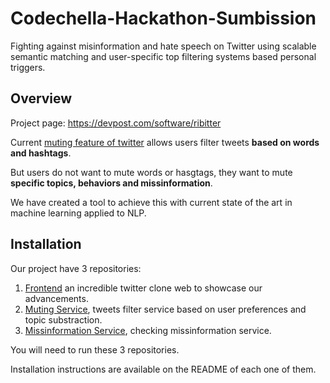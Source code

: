 # Codechella-Hackathon-Sumbission
Fighting against misinformation and hate speech on Twitter using scalable semantic matching and user-specific top filtering systems based personal triggers.


## Overview

Project page: https://devpost.com/software/ribitter

Current [muting feature of twitter](https://help.twitter.com/en/using-twitter/advanced-twitter-mute-options) allows users filter tweets **based on words and hashtags**.

But users do not want to mute words or hasgtags, they want to mute **specific topics, behaviors and missinformation**.

We have created a tool to achieve this with current state of the art in machine learning applied to NLP.

## Installation

Our project have 3 repositories:

1. [Frontend](https://github.com/PotatoSpudowski/Ribitter-web) an incredible twitter clone web to showcase our advancements.
2. [Muting Service](https://github.com/PotatoSpudowski/Elixr), tweets filter service based on user preferences and topic substraction.
3. [Missinformation Service](https://github.com/PotatoSpudowski/MisMatch), checking missinformation service.

You will need to run these 3 repositories.

Installation instructions are available on the README of each one of them.

